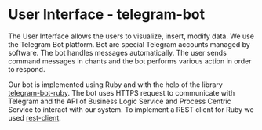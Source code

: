 # User Interface - telegram-bot

The User Interface allows the users to visualize, insert, modify data. We use the Telegram Bot platform. Bot are special Telegram accounts managed by software. The bot handles messages automatically. The user sends command messages in chants and the bot performs various action in order to respond.

Our bot  is implemented using Ruby and with the help of the library [telegram-bot-ruby](https://github.com/atipugin/telegram-bot-ruby). The bot uses HTTPS request to communicate with Telegram and the API of Business Logic Service and Process Centric Service to interact with our system.
To implement a REST client for Ruby we used [rest-client](https://github.com/rest-client/rest-client).
